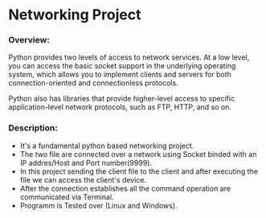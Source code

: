 # Networking Project

### **Overview:**
Python provides two levels of access to network services. At a low level, you can access the basic socket support in the underlying operating system, which allows you to implement clients and servers for both connection-oriented and connectionless protocols. </br>

Python also has libraries that provide higher-level access to specific application-level network protocols, such as FTP, HTTP, and so on.

### **Description:**
- It's a fundamental python based networking project.
- The two file are connected over a network using Socket binded with an IP addres/Host and Port number(9999).
- In this project sending the client file to the client and after executing the file we can access the client's device.
- After the connection establishes all the command operation are communicated via Terminal.
- Programm is Tested over (Linux and Windows).
